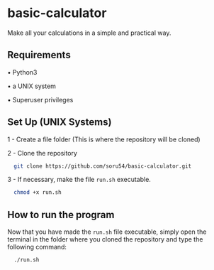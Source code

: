 # basic-calculator
Make all your calculations in a simple and practical way.

## Requirements
• Python3

• a UNIX system

• Superuser privileges

## Set Up (UNIX Systems)
1 - Create a file folder (This is where the repository will be cloned)

2 - Clone the repository
```bash
  git clone https://github.com/soru54/basic-calculator.git
```
3 - If necessary, make the file `run.sh` executable.
```bash
  chmod +x run.sh
```
## How to run the program
Now that you have made the `run.sh` file executable, simply open the terminal in the folder where you cloned the repository and type the following command:
```bash
  ./run.sh
```
